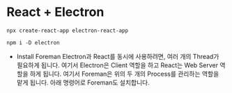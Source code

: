 # React + Electron

```
npx create-react-app electron-react-app

npm i -D electron
```

+ Install Foreman
Electron과 React를 동시에 사용하려면, 여러 개의 Thread가 필요하게 됩니다. 여기서 Electron은 Client 역할을 하고 React는 Web Server 역할을 하게 됩니다.
여기서 Foreman은 위의 두 개의 Process를 관리하는 역할을 맡게 됩니다.
아래 명령어로 Foreman도 설치합니다.
